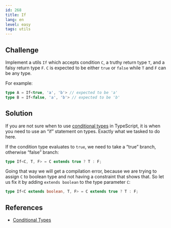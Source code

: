 ```yaml
---
id: 268
title: If
lang: en
level: easy
tags: utils
---
```


## Challenge

Implement a utils `If` which accepts condition `C`, a truthy return type `T`, and a falsy return type `F`.
`C` is expected to be either `true` or `false` while `T` and `F` can be any type.

For example:

```ts
type A = If<true, 'a', 'b'> // expected to be 'a'
type B = If<false, 'a', 'b'> // expected to be 'b'
```

## Solution

If you are not sure when to use [conditional types](https://www.typescriptlang.org/docs/handbook/2/conditional-types.html) in TypeScript, it is when you need to use an “if” statement on types.
Exactly what we tasked to do here.

If the condition type evaluates to `true`, we need to take a “true” branch, otherwise “false” branch:

```ts
type If<C, T, F> = C extends true ? T : F;
```

Going that way we will get a compilation error, because we are trying to assign `C` to boolean type and not having a constraint that shows that.
So let us fix it by adding `extends boolean` to the type parameter `C`:

```ts
type If<C extends boolean, T, F> = C extends true ? T : F;
```

## References

- [Conditional Types](https://www.typescriptlang.org/docs/handbook/2/conditional-types.html)
